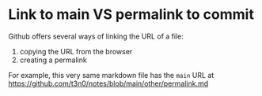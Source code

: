 # Link to main VS permalink to commit

Github offers several ways of linking the URL of a file:
1. copying the URL from the browser
2. creating a permalink

For example, this very same markdown file has the `main` URL at\
https://github.com/t3n0/notes/blob/main/other/permalink.md
